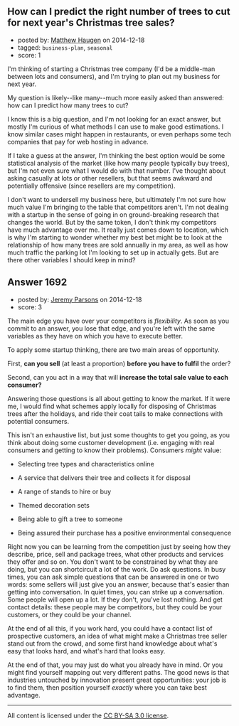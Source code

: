 ## How can I predict the right number of trees to cut for next year's Christmas tree sales?

- posted by: [Matthew Haugen](https://stackexchange.com/users/1325646/matthew-haugen) on 2014-12-18
- tagged: `business-plan`, `seasonal`
- score: 1

<p>I'm thinking of starting a Christmas tree company (I'd be a middle-man between lots and consumers), and I'm trying to plan out my business for next year.</p>

<p>My question is likely--like many--much more easily asked than answered: how can I predict how many trees to cut?</p>

<p>I know this is a big question, and I'm not looking for an exact answer, but mostly I'm curious of what methods I can use to make good estimations. I know similar cases might happen in restaurants, or even perhaps some tech companies that pay for web hosting in advance.</p>

<p>If I take a guess at the answer, I'm thinking the best option would be some statistical analysis of the market (like how many people typically buy trees), but I'm not even sure what I would do with that number. I've thought about asking casually at lots or other resellers, but that seems awkward and potentially offensive (since resellers are my competition).</p>

<p>I don't want to undersell my business here, but ultimately I'm not sure how much value I'm bringing to the table that competitors aren't. I'm not dealing with a startup in the sense of going in on ground-breaking research that changes the world. But by the same token, I don't think my competitors have much advantage over me. It really just comes down to location, which is why I'm starting to wonder whether my best bet might be to look at the relationship of how many trees are sold annually in my area, as well as how much traffic the parking lot I'm looking to set up in actually gets. But are there other variables I should keep in mind?</p>



## Answer 1692

- posted by: [Jeremy Parsons](https://stackexchange.com/users/497810/jeremy-parsons) on 2014-12-18
- score: 3

<p>The main edge you have over your competitors is <em>flexibility</em>. As soon as you commit to an answer, you lose that edge, and you're left with the same variables as they have on which you have to execute better.</p>

<p>To apply some startup thinking, there are two main areas of opportunity. </p>

<p>First, <strong>can you sell</strong> (at least a proportion) <strong>before you have to fulfil</strong> the order? </p>

<p>Second, can you act in a way that will <strong>increase the total sale value to each consumer?</strong></p>

<p>Answering those questions is all about getting to know the market. If it were me, I would find what schemes apply locally for disposing of Christmas trees after the holidays, and ride their coat tails to make connections with potential consumers. </p>

<p>This isn't an exhaustive list, but just some thoughts to get you going, as you think about doing some customer development (i.e. engaging with real consumers and getting to know their problems). Consumers <em>might</em> value:</p>

<ul>
<li><p>Selecting tree types and characteristics online</p></li>
<li><p>A service that delivers their tree and collects it for disposal</p></li>
<li><p>A range of stands to hire or buy</p></li>
<li><p>Themed decoration sets</p></li>
<li><p>Being able to gift a tree to someone</p></li>
<li><p>Being assured their purchase has a positive environmental consequence</p></li>
</ul>

<p>Right now you can be learning from the competition just by seeing how they describe, price, sell and package trees, what other products and services they offer and so on. You don't want to be constrained by what they are doing, but you can shortcircuit a lot of the work. Do ask questions. In busy times, you can ask simple questions that can be answered in one or two words: some sellers will just give you an answer, because that's easier than getting into conversation. In quiet times, you can strike up a conversation. Some people will open up a lot. If they don't, you've lost nothing. And get contact details: these people may be competitors, but they could be your customers, or they could be your channel.</p>

<p>At the end of all this, if you work hard, you could have a contact list of prospective customers, an idea of what might make a Christmas tree seller stand out from the crowd, and some first hand knowledge about what's easy that looks hard, and what's hard that looks easy. </p>

<p>At the end of that, you may just do what you already have in mind. Or you might find yourself mapping out very different paths. The good news is that industries untouched by innovation present great opportunities: your job is to find them, then position yourself <em>exactly</em> where you can take best advantage.</p>




---

All content is licensed under the [CC BY-SA 3.0 license](https://creativecommons.org/licenses/by-sa/3.0/).
